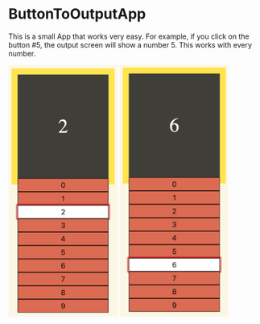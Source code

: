 # ButtonToOutputApp
This is a small App that works very easy. For example, if you click on the button #5, the output screen will show a number 5. This works with every number.

<img src="Images/exampleone.png" height="500">
<img src="Images/exampletwo.png" height="500">

